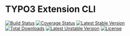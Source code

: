 TYPO3 Extension CLI
========

[![Build Status](https://travis-ci.org/higidi/t3ExtCLI.svg?branch=development)](https://travis-ci.org/higidi/t3ExtCLI)
[![Coverage Status](https://coveralls.io/repos/higidi/t3ExtCLI/badge.png)](https://coveralls.io/r/higidi/t3ExtCLI)
[![Latest Stable Version](https://poser.pugx.org/higidi/t3extcli/v/stable.svg)](https://packagist.org/packages/higidi/t3extcli)
[![Total Downloads](https://poser.pugx.org/higidi/t3extcli/downloads.svg)](https://packagist.org/packages/higidi/t3extcli)
[![Latest Unstable Version](https://poser.pugx.org/higidi/t3extcli/v/unstable.svg)](https://packagist.org/packages/higidi/t3extcli)
[![License](https://poser.pugx.org/higidi/t3extcli/license.svg)](https://packagist.org/packages/higidi/t3extcli)

